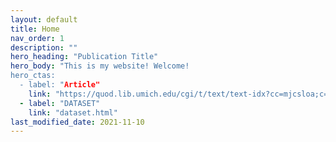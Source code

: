 ```yaml
---
layout: default
title: Home
nav_order: 1
description: ""
hero_heading: "Publication Title"
hero_body: "This is my website! Welcome!
hero_ctas:
  - label: "Article"
    link: "https://quod.lib.umich.edu/cgi/t/text/text-idx?cc=mjcsloa;c=mjcsl;c=mjcsloa;idno=3239521.0027.107;view=text;rgn=main;xc=1;g=mjcslg"
  - label: "DATASET"
    link: "dataset.html"
last_modified_date: 2021-11-10
---
```


